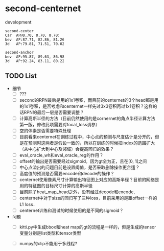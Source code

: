 # second-centernet
development
```
second-center
Car  AP@0.70, 0.70, 0.70:
bev  AP:87.71, 82.86, 81.26
3d   AP:79.81, 71.51, 70.02

second-anchor
bev  AP:95.87, 89.63, 86.98
3d   AP:92.24, 83.11, 80.22
```
## TODO List
* 细节
  - [ ] ???
  - [ ] second的RPN最后是用的1x1卷积，而目前的centernet的3个head都是用的1x1卷积，是否考虑和centernet一样先过3x3卷积再过1x1卷积？这样的话RPN的最后一层是否需要调整？
  - [ ] 计算高斯半径的方法（目前仍然使用的是cornernet的角点半径计算方法第一版，修改此项需要对focal_loss调参）
  - [ ] 空的体素是否需要特殊处理
  - [ ] 目前看来centernet在训练过程中，中心点的预测与尺度估计是分开的，但是在预测时这两者是假设一致的，所以在训练的时候把index的范围扩大（从中心扩大到中心及邻域）会提高回归的效果？
  - [ ] eval_oracle_wh和eval_oracle_reg的作用？
  - [ ] offset的输出是否需要经过sigmoid，因为gt全为正，且在[0, 1]之间
  - [ ] 中心点溢出的问题目前是设置阈值，是否采取删除操作更合适？
  - [ ] 高度值的预测是否需要encode和decode的操作？
  - [ ] centernet使用像素尺寸计算输出特征图上对应的高斯半径？目前的网络是用的特征图的目标尺寸计算的高斯半径
  - [ ] 目前除了heat_map_head之外，没有经过decode和encode．
  - [ ] centernet中对于size的回归写了三种loss，目前采用的是跟offset一样的L1 loss．
  - [ ] centernet训练和测试的时候使用的是不同的sigmoid？
* 问题
  - [ ] kitti.py中生成bbox和heat map的gt的流程是一样的，但是生成的tensor变量分别是list类型和tensor类型
  - [ ] numpy的clip不能用于多线程?

